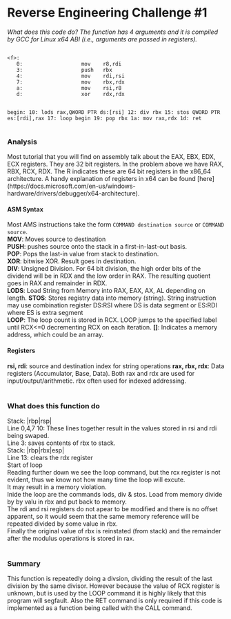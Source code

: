 <h1>Reverse Engineering Challenge #1</h1>
<i>What does this code do? The function has 4 arguments and it is compiled by GCC for Linux x64 ABI (i.e., arguments are passed in registers).</i>
<pre><code>
&ltf&gt:
   0:                   mov    r8,rdi
   3:                   push   rbx
   4:                   mov    rdi,rsi
   7:                   mov    rbx,rdx
   a:                   mov    rsi,r8
   d:                   xor    rdx,rdx

begin:
  10:                   lods   rax,QWORD PTR ds:[rsi]
  12:                   div    rbx
  15:                   stos   QWORD PTR es:[rdi],rax
  17:                   loop   begin
  19:                   pop    rbx
  1a:                   mov    rax,rdx
  1d:                   ret
</code></pre>
<h3>Analysis</h3>
Most tutorial that you will find on assembly talk about the EAX, EBX, EDX, ECX registers.
They are 32 bit registers. In the problem above we have RAX, RBX, RCX, RDX. The R indicates these are 64 bit registers in the x86_64 architecture.
A handy explanation of registers in x64 can be found [here](https://docs.microsoft.com/en-us/windows-hardware/drivers/debugger/x64-architecture).
<h4>ASM Syntax</h4>
Most AMS instructions take the form <code>COMMAND destination source</code> or <code>COMMAND source</code>.<br>
<b>MOV</b>: Moves source to destination<br>
<b>PUSH</b>: pushes source onto the stack in a first-in-last-out basis.<br>
<b>POP</b>: Pops the last-in value from stack to destination.<br>
<b>XOR</b>: bitwise XOR. Result goes in destination.<br>
<b>DIV</b>: Unsigned Division. For 64 bit division, the high order bits of the dividend will be in RDX and the low order in RAX. The resulting quotient goes in RAX and remainder in RDX.<br>
<b>LODS</b>: Load String from Memory into RAX, EAX, AX, AL depending on length.
<b>STOS</b>: Stores registry data into memory (string).
String instruction may use combination register DS:RSI where DS is data segment or ES:RDI where ES is extra segment<br>
<b>LOOP</b>: The loop count is stored in RCX. LOOP jumps to the specified label until RCX<=0 decrementing RCX on each iteration.
<b>[]</b>: Indicates a memory address, which could be an array.
<h4>Registers</h4>
<b>rsi, rdi</b>: source and destination index for string operations
<b>rax, rbx, rdx</b>: Data registers (Accumulator, Base, Data). Both rax and rdx are used for input/output/arithmetic. rbx often used for indexed addressing.<br>
<br>
<h3>What does this function do</h3>
Stack: |rbp|rsp|<br>
Line 0,4,7 10: These lines together result in the values stored in rsi and rdi being swaped.<br>
Line 3: saves contents of rbx to stack.<br>
Stack: |rbp|rbx|esp|<br>
Line 13: clears the rdx register<br>
Start of loop<br>
Reading further down we see the loop command, but the rcx register is not evident, thus we know not how many time the loop will excute.<br>
It may result in a memory violation.<br>
Inide the loop are the commands lods, div & stos. Load from memory divide by by valu in rbx and put back to memory.<br>
The rdi and rsi registers do not apear to be modified and there is no offset apparent, so it would seem that the same memory reference will be repeated divided by some value in rbx.<br>
Finally the original value of rbx is reinstated (from stack) and the remainder after the modulus operations is stored in rax.<br>
<br>
<h3>Summary</h3>
This function is repeatedly doing a divsion, dividing the result of the last division by the same divisor.
However because the value of RCX register is unknown, but is used by the LOOP command it is highly likely that this program will segfault.
Also the RET command is only required if this code is implemented as a function being called with the CALL command.
